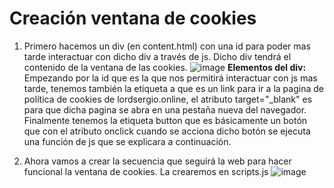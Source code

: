# Creación ventana de cookies

 1. Primero hacemos un div (en content.html) con una id para poder mas tarde interactuar con dicho div a través de js. Dicho div tendrá el contenido de la ventana de las cookies.   ![image](https://user-images.githubusercontent.com/73952835/162231331-77682710-081e-4c91-b29f-88a2f734a2d1.png)
  **Elementos del div:**
  Empezando por la id que es la que nos permitirá interactuar con js mas tarde, tenemos también la etiqueta a que es un link para ir a la pagina de política de cookies de lordsergio.online, el atributo target="_blank" es para que dicha pagina se abra en una pestaña nueva del navegador.
  Finalmente tenemos la etiqueta button que es básicamente un botón que con el atributo onclick cuando se acciona dicho botón se ejecuta una función de js que se explicara a continuación.

 2. Ahora vamos a crear la secuencia que seguirá la web para hacer funcional la ventana de cookies. La crearemos en scripts.js
![image](https://user-images.githubusercontent.com/73952835/162233951-c6b5ef4f-6525-4629-bc3f-58011af955e0.png)
